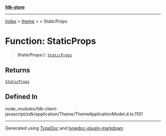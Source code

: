 [**fdk-store**](../../../README.md)
***

[Index](../../../API.md) > [theme](../../README.md) > [<internal>](../README.md) > StaticProps

# Function: StaticProps

> **StaticProps**(): [`StaticProps`](../type-aliases/type-alias.StaticProps.md)

## Returns

[`StaticProps`](../type-aliases/type-alias.StaticProps.md)

## Defined In

node\_modules/fdk-client-javascript/sdk/application/Theme/ThemeApplicationModel.d.ts:1101

***
Generated using [TypeDoc](https://typedoc.org/) and [typedoc-plugin-markdown](https://www.npmjs.com/package/typedoc-plugin-markdown)

